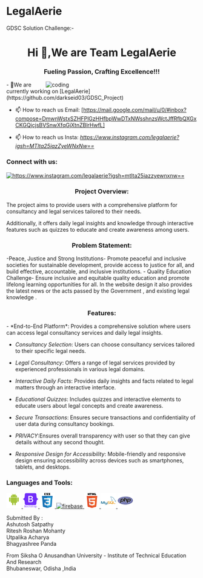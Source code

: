 # LegalAerie
GDSC Solution Challenge:-
<h1 align="center">Hi 👋,We are Team LegalAerie</h1>
<h3 align="center">Fueling Passion, Crafting Excellence!!!</h3>
<img align="right" alt="coding" width="400" src="https://cdn.dribble.com/users/1162077/screenshots/3848914/programmer.gif">
- 🔭We are currently working on [LegalAerie](https://github.com/darkseid03/GDSC_Project)

- 📫 How to reach us Email: [https://mail.google.com/mail/u/0/#inbox?compose=DmwnWstxSZHFPlGzHHfbpWwDTxNWsshnzsWctJffRfbQXGxCKGQjcjsBVSnwXfqGjXtnZBlrHwfL]

- 📫 How to reach us Insta: *https://www.instagram.com/legalaerie?igsh=MTlta25iazZyeWNxNw==*

<h3 align="left">Connect with us:</h3>
<p align="left">
<a href="https://www.instagram.com/legalaerie?igsh=MTlta25iazZyeWNxNw==" target="blank"><img align="center" src="https://raw.githubusercontent.com/rahuldkjain/github-profile-readme-generator/master/src/images/icons/Social/instagram.svg" alt="https://www.instagram.com/legalaerie?igsh=mtlta25iazzyewnxnw==" height="30" width="40" /></a>
</p>

<h3 align="center"> Project Overview: </h3>  
<p> The project aims to provide users with a comprehensive platform for consultancy and legal services tailored to their needs.</p>
<p>Additionally, it offers daily legal insights and knowledge through interactive features such as quizzes to educate and create awareness among users.</p>

<h3 align="center"> Problem Statement: </h3>  
<span> 
  -Peace, Justice and Strong Institutions- Promote peaceful and inclusive societies for sustainable development, provide access to justice for all, and build effective, accountable, and inclusive institutions.
 - Quality Education Challenge- Ensure inclusive and equitable quality education and promote lifelong learning opportunities for all. In the website design it also provides the latest news or the acts passed by the Government , and existing legal knowledge . 
</span>


<h3 align="center"> Features: </h3>
<span>
- *End-to-End Platform*: Provides a comprehensive solution where users can access legal consultancy services and daily legal insights.
  
- *Consultancy Selection*: Users can choose consultancy services tailored to their specific legal needs.
  
- *Legal Consultancy*: Offers a range of legal services provided by experienced professionals in various legal domains.
  
- *Interactive Daily Facts*: Provides daily insights and facts related to legal matters through an interactive interface.
  
- *Educational Quizzes*: Includes quizzes and interactive elements to educate users about legal concepts and create awareness.

- *Secure Transactions*: Ensures secure transactions and confidentiality of user data during consultancy bookings.

- *PRIVACY*:Ensures overall transparency with user so that they can give details without any second thought.
  
-   *Responsive Design for Accessibility*: Mobile-friendly and responsive design ensuring accessibility across devices such as smartphones, tablets, and desktops.

</span>

<h3 align="left">Languages and Tools:</h3>
<p align="left"> <a href="https://developer.android.com" target="_blank" rel="noreferrer"> <img src="https://raw.githubusercontent.com/devicons/devicon/master/icons/android/android-original-wordmark.svg" alt="android" width="40" height="40"/> </a> <a href="https://getbootstrap.com" target="_blank" rel="noreferrer"> <img src="https://raw.githubusercontent.com/devicons/devicon/master/icons/bootstrap/bootstrap-plain-wordmark.svg" alt="bootstrap" width="40" height="40"/> </a> <a href="https://www.w3schools.com/css/" target="_blank" rel="noreferrer"> <img src="https://raw.githubusercontent.com/devicons/devicon/master/icons/css3/css3-original-wordmark.svg" alt="css3" width="40" height="40"/> </a> <a href="https://firebase.google.com/" target="_blank" rel="noreferrer"> <img src="https://www.vectorlogo.zone/logos/firebase/firebase-icon.svg" alt="firebase" width="40" height="40"/> </a> <a href="https://www.w3.org/html/" target="_blank" rel="noreferrer"> <img src="https://raw.githubusercontent.com/devicons/devicon/master/icons/html5/html5-original-wordmark.svg" alt="html5" width="40" height="40"/> </a> <a href="https://www.mysql.com/" target="_blank" rel="noreferrer"> <img src="https://raw.githubusercontent.com/devicons/devicon/master/icons/mysql/mysql-original-wordmark.svg" alt="mysql" width="40" height="40"/> </a> <a href="https://www.php.net" target="_blank" rel="noreferrer"> <img src="https://raw.githubusercontent.com/devicons/devicon/master/icons/php/php-original.svg" alt="php" width="40" height="40"/> </a> </p>

Submitted By :<br>
Ashutosh Satpathy<br>
Ritesh Roshan Mohanty<br>
Utpalika Acharya<br>
Bhagyashree Panda<br>

From Siksha O Anusandhan University - Institute of Technical Education And Research <br>
Bhubaneswar, Odisha ,India 


